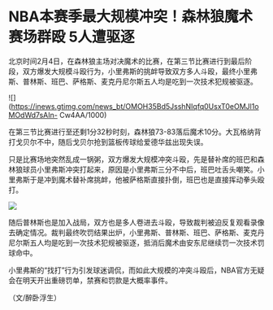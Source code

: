 # NBA本赛季最大规模冲突！森林狼魔术赛场群殴 5人遭驱逐

北京时间2月4日，在森林狼主场对决魔术的比赛，在第三节比赛进行到最后阶段，双方爆发大规模斗殴行为，小里弗斯的挑衅导致双方多人斗殴，最终小里弗斯、普林斯、班巴、萨格斯、麦克丹尼尔斯五人均是吃到一次技术犯规被驱逐。

![](https://inews.gtimg.com/news_bt/OMOH35Bd5JsshNIqfq0UsxT0eOMJl1oMOdWd7sAIn-
Cw4AA/1000)

在第三节比赛进行至还剩1分32秒时刻，森林狼73-83落后魔术10分。大瓦格纳背打戈贝尔不中，随后戈贝尔抢到篮板传球给爱德华兹出现失误。

只是比赛场地突然乱成一锅粥，双方爆发大规模冲突斗殴，先是替补席的班巴和森林狼球员小里弗斯冲突打起来，原因是小里弗斯三分不中后，班巴吐舌头嘲笑。小里弗斯于是冲到魔术替补席挑衅，他被萨格斯直接扑倒，班巴也是直接挥动拳头殴打。

![](https://inews.gtimg.com/news_bt/GAsGJrZRqUHRbyS9Wv4yQomAL6oD5QnxBOV4HYM3nYYYwAA/0)

随后普林斯也是加入战局，双方也是多人卷进去斗殴，导致裁判被迫反复观看录像去确定情况。裁判最终吹罚结果出炉，小里弗斯、普林斯、班巴、萨格斯、麦克丹尼尔斯五人均是吃到一次技术犯规被驱逐，抵消后魔术由安东尼继续罚一次技术罚球命中。

小里弗斯的“找打”行为引发球迷调侃，而如此大规模的冲突斗殴后，NBA官方无疑会在明天开出重磅罚单，禁赛和罚款是大概率事件。

（文/醉卧浮生）

